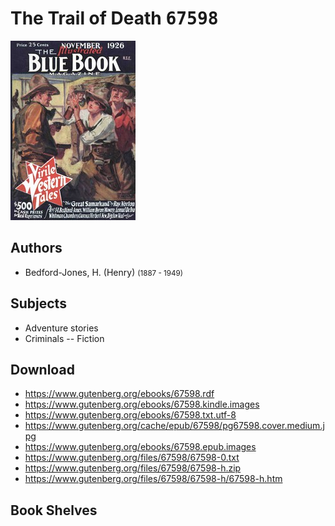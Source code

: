 # The Trail of Death <kbd>67598</kbd>

![](./cover.medium.jpg "")

## Authors


 - Bedford-Jones, H. (Henry) <small>(1887 - 1949)</small>

## Subjects


 - Adventure stories
 - Criminals -- Fiction

## Download


 - https://www.gutenberg.org/ebooks/67598.rdf
 - https://www.gutenberg.org/ebooks/67598.kindle.images
 - https://www.gutenberg.org/ebooks/67598.txt.utf-8
 - https://www.gutenberg.org/cache/epub/67598/pg67598.cover.medium.jpg
 - https://www.gutenberg.org/ebooks/67598.epub.images
 - https://www.gutenberg.org/files/67598/67598-0.txt
 - https://www.gutenberg.org/files/67598/67598-h.zip
 - https://www.gutenberg.org/files/67598/67598-h/67598-h.htm

## Book Shelves


